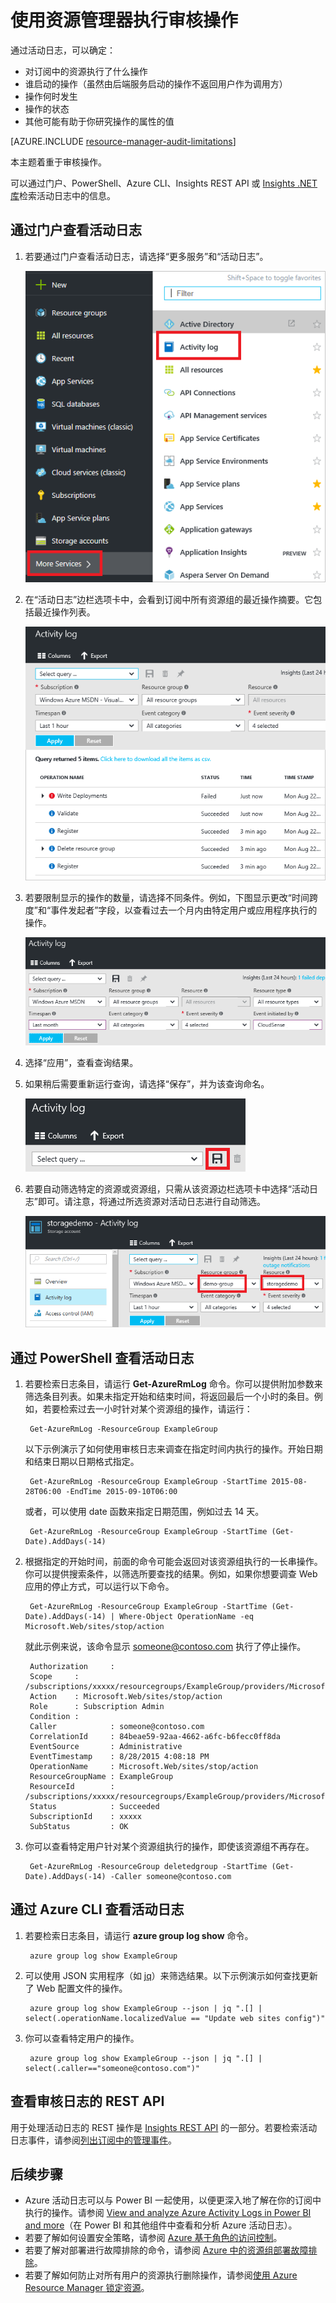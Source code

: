 <!-- Remove rm-troubleshoot-portal -->
<properties
	pageTitle="使用 Resource Manager 执行审核操作 | Azure"
	description="使用资源管理器中的审核日志查看用户操作和错误。显示 Azure 门户、PowerShell、Azure CLI 和 REST。"
	services="azure-resource-manager"
	documentationCenter=""
	authors="tfitzmac"
	manager="timlt"
	editor="tysonn"/>

<tags
	ms.service="azure-resource-manager"
	ms.workload="multiple"
	ms.tgt_pltfrm="na"
	ms.devlang="na"
	ms.topic="article"
	ms.date="08/22/2016"
	wacn.date="10/24/2016"/>


# 使用资源管理器执行审核操作

通过活动日志，可以确定：

- 对订阅中的资源执行了什么操作
- 谁启动的操作（虽然由后端服务启动的操作不返回用户作为调用方）
- 操作何时发生
- 操作的状态
- 其他可能有助于你研究操作的属性的值

[AZURE.INCLUDE [resource-manager-audit-limitations](../includes/resource-manager-audit-limitations.md)]

本主题着重于审核操作。 <!-- 若要了解如何使用审核日志对部署进行故障排除，请参阅 [Azure 中的资源组部署故障排除](/documentation/articles/resource-manager-troubleshoot-deployments-portal/)。 -->

可以通过门户、PowerShell、Azure CLI、Insights REST API 或 [Insights .NET 库](https://www.nuget.org/packages/Microsoft.Azure.Insights/)检索活动日志中的信息。

## 通过门户查看活动日志

1. 若要通过门户查看活动日志，请选择“更多服务”和“活动日志”。

    ![选择活动日志](./media/resource-group-audit/select-audit-logs.png)  


2. 在“活动日志”边栏选项卡中，会看到订阅中所有资源组的最近操作摘要。它包括最近操作列表。

    ![显示操作](./media/resource-group-audit/audit-summary.png)  


3. 若要限制显示的操作的数量，请选择不同条件。例如，下图显示更改“时间跨度”和“事件发起者”字段，以查看过去一个月内由特定用户或应用程序执行的操作。

    ![设置筛选选项](./media/resource-group-audit/set-filter.png)  


4. 选择“应用”，查看查询结果。

5. 如果稍后需要重新运行查询，请选择“保存”，并为该查询命名。

    ![保存查询](./media/resource-group-audit/save-query.png)  


6. 若要自动筛选特定的资源或资源组，只需从该资源边栏选项卡中选择“活动日志”即可。请注意，将通过所选资源对活动日志进行自动筛选。

    ![按资源筛选](./media/resource-group-audit/filtered-by-resource.png)  


## 通过 PowerShell 查看活动日志

1. 若要检索日志条目，请运行 **Get-AzureRmLog** 命令。你可以提供附加参数来筛选条目列表。如果未指定开始和结束时间，将返回最后一个小时的条目。例如，若要检索过去一小时针对某个资源组的操作，请运行：

        Get-AzureRmLog -ResourceGroup ExampleGroup

    以下示例演示了如何使用审核日志来调查在指定时间内执行的操作。开始日期和结束日期以日期格式指定。

        Get-AzureRmLog -ResourceGroup ExampleGroup -StartTime 2015-08-28T06:00 -EndTime 2015-09-10T06:00

    或者，可以使用 date 函数来指定日期范围，例如过去 14 天。

        Get-AzureRmLog -ResourceGroup ExampleGroup -StartTime (Get-Date).AddDays(-14)

2. 根据指定的开始时间，前面的命令可能会返回对该资源组执行的一长串操作。你可以提供搜索条件，以筛选所要查找的结果。例如，如果你想要调查 Web 应用的停止方式，可以运行以下命令。

        Get-AzureRmLog -ResourceGroup ExampleGroup -StartTime (Get-Date).AddDays(-14) | Where-Object OperationName -eq Microsoft.Web/sites/stop/action
        
    就此示例来说，该命令显示 someone@contoso.com 执行了停止操作。
        
        Authorization     :
        Scope     : /subscriptions/xxxxx/resourcegroups/ExampleGroup/providers/Microsoft.Web/sites/ExampleSite
        Action    : Microsoft.Web/sites/stop/action
        Role      : Subscription Admin
        Condition :
        Caller            : someone@contoso.com
        CorrelationId     : 84beae59-92aa-4662-a6fc-b6fecc0ff8da
        EventSource       : Administrative
        EventTimestamp    : 8/28/2015 4:08:18 PM
        OperationName     : Microsoft.Web/sites/stop/action
        ResourceGroupName : ExampleGroup
        ResourceId        : /subscriptions/xxxxx/resourcegroups/ExampleGroup/providers/Microsoft.Web/sites/ExampleSite
        Status            : Succeeded
        SubscriptionId    : xxxxx
        SubStatus         : OK

3. 你可以查看特定用户针对某个资源组执行的操作，即使该资源组不再存在。

        Get-AzureRmLog -ResourceGroup deletedgroup -StartTime (Get-Date).AddDays(-14) -Caller someone@contoso.com

## 通过 Azure CLI 查看活动日志

1. 若要检索日志条目，请运行 **azure group log show** 命令。

        azure group log show ExampleGroup

2. 可以使用 JSON 实用程序（如 [jq](http://stedolan.github.io/jq/download/)）来筛选结果。以下示例演示如何查找更新了 Web 配置文件的操作。

        azure group log show ExampleGroup --json | jq ".[] | select(.operationName.localizedValue == "Update web sites config")"

3. 你可以查看特定用户的操作。

        azure group log show ExampleGroup --json | jq ".[] | select(.caller=="someone@contoso.com")"

## 查看审核日志的 REST API

用于处理活动日志的 REST 操作是 [Insights REST API](https://msdn.microsoft.com/zh-cn/library/azure/dn931943.aspx) 的一部分。若要检索活动日志事件，请参阅[列出订阅中的管理事件](https://msdn.microsoft.com/zh-cn/library/azure/dn931934.aspx)。

## 后续步骤

- Azure 活动日志可以与 Power BI 一起使用，以便更深入地了解在你的订阅中执行的操作。请参阅 [View and analyze Azure Activity Logs in Power BI and more](https://azure.microsoft.com/blog/analyze-azure-audit-logs-in-powerbi-more/)（在 Power BI 和其他组件中查看和分析 Azure 活动日志）。
- 若要了解如何设置安全策略，请参阅 [Azure 基于角色的访问控制](/documentation/articles/role-based-access-control-configure/)。
- 若要了解对部署进行故障排除的命令，请参阅 [Azure 中的资源组部署故障排除](/documentation/articles/resource-manager-troubleshoot-deployments-portal/)。
- 若要了解如何防止对所有用户的资源执行删除操作，请参阅[使用 Azure Resource Manager 锁定资源](/documentation/articles/resource-group-lock-resources/)。

<!---HONumber=Mooncake_1017_2016-->